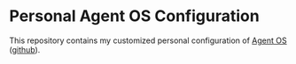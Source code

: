 # Personal Agent OS Configuration

This repository contains my customized personal configuration of [Agent OS](https://buildermethods.com/agent-os) ([github](https://github.com/buildermethods/agent-os)).
